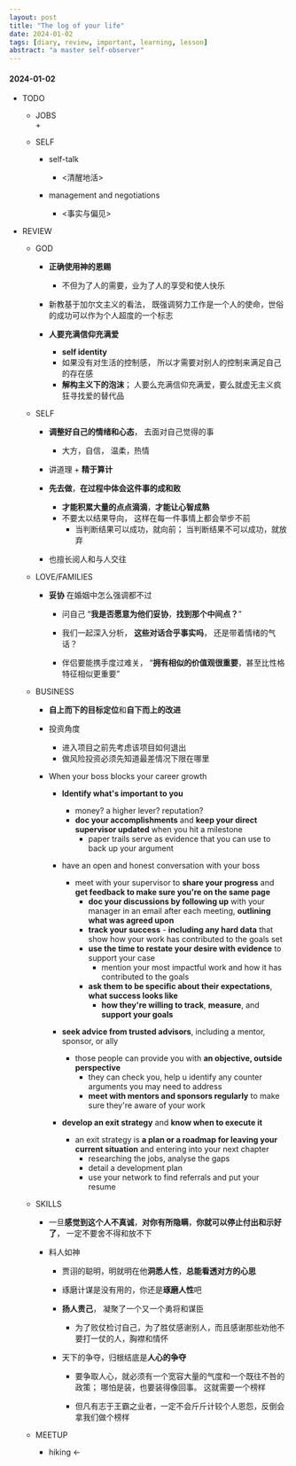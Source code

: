 ```yaml
---
layout: post
title: "The log of your life"
date: 2024-01-02  
tags: [diary, review, important, learning, lesson]
abstract: "a master self-observer"
---
```


#### 2024-01-02  
* TODO  
    - JOBS  
        + 
        
    - SELF  
        + self-talk  
            - <清醒地活>  

        + management and negotiations  
            - <事实与偏见>  


* REVIEW  
    - GOD  
        + **正确使用神的恩赐**  
            - 不但为了人的需要，业为了人的享受和使人快乐  

        + 新教基于加尔文主义的看法， 既强调努力工作是一个人的使命，世俗的成功可以作为个人超度的一个标志  

        + **人要充满信仰充满爱**  
            - **self identity**    
            - 如果没有对生活的控制感， 所以才需要对别人的控制来满足自己的存在感   
            - **解构主义下的泡沫**； 人要么充满信仰充满爱，要么就虚无主义疯狂寻找爱的替代品  

    - SELF  
        + **调整好自己的情绪和心态**， 去面对自己觉得的事  
            - 大方，自信， 温柔，热情  

        + 讲道理 + **精于算计**    

        + **先去做**，**在过程中体会这件事的成和败**  
            - **才能积累大量的点点滴滴**，**才能让心智成熟**  
            - 不要太以结果导向， 这样在每一件事情上都会举步不前  
                + 当判断结果可以成功，就向前； 当判断结果不可以成功，就放弃  

        + 也擅长阅人和与人交往  

    - LOVE/FAMILIES  
        + **妥协** 在婚姻中怎么强调都不过
            - 问自己 “**我是否愿意为他们妥协**，**找到那个中间点？**”  
            - 我们一起深入分析， **这些对话合乎事实吗**， 还是带着情绪的气话？  

            - 伴侣要能携手度过难关， “**拥有相似的价值观很重要**，甚至比性格特征相似更重要”  

    - BUSINESS  
        + **自上而下的目标定位**和**自下而上的改进**  

        + 投资角度  
            - 进入项目之前先考虑该项目如何退出  
            - 做风险投资必须先知道最差情况下限在哪里    

        + When your boss blocks your career growth  
            - **Identify what's important to you**     
                + money? a higher lever? reputation?  
                + **doc your accomplishments** and **keep your direct supervisor updated** when you hit a milestone  
                    - paper trails serve as evidence that you can use to back up your argument  

            - have an open and honest conversation with your boss  
                +  meet with your supervisor to **share your progress** and **get feedback to make sure you're on the same page**  
                    - **doc your discussions by following up** with your manager in an email after each meeting, **outlining what was agreed upon**  
                    - **track your success** - **including any hard data** that show how your work has contributed to the goals set  
                    - **use the time to restate your desire with evidence** to support your case  
                        + mention your most impactful work and how it has contributed to the goals  
                    - **ask them to be specific about their expectations**, **what success looks like**  
                        + **how they're willing to track**, **measure**, and **support your goals**  

            - **seek advice from trusted advisors**, including a mentor, sponsor, or ally   
                + those people can provide you with **an objective, outside perspective**    
                    -  they can check you, help u identify any counter arguments you may need to address  
                    - **meet with mentors and sponsors regularly** to make sure they're aware of your work   

            - **develop an exit strategy** and **know when to execute it**  
                + an exit strategy is **a plan or a roadmap for leaving your current situation** and entering into your next chapter   
                    - researching the jobs, analyse the gaps  
                    - detail a development plan  
                    - use your network to find referrals and put your resume  

    - SKILLS  
        + 一旦**感觉到这个人不真诚**，**对你有所隐瞒**，**你就可以停止付出和示好了**， 一定不要舍不得和放不下  

        + 料人如神   
            - 贾诩的聪明，明就明在他**洞悉人性**，**总能看透对方的心思**    
            - 琢磨计谋是没有用的，你还是**琢磨人性**吧  

            - **扬人责己**， 凝聚了一个又一个勇将和谋臣  
                + 为了败仗检讨自己，为了胜仗感谢别人，而且感谢那些劝他不要打一仗的人，胸襟和情怀  
            - 天下的争夺，归根结底是**人心的争夺**    
                + 要争取人心，就必须有一个宽容大量的气度和一个既往不咎的政策；
                哪怕是装，也要装得像回事。 这就需要一个榜样  

                + 但凡有志于王霸之业者，一定不会斤斤计较个人恩怨，反倒会拿我们做个榜样  

    - MEETUP  
        + hiking <- 
